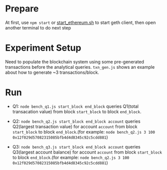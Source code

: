 # Prepare
At first, use `npm start` or [start_ethereum.sh](../../ethereum_script/start_ethereum.sh) to start geth client, then open another terminal to do next step

# Experiment Setup

Need to populate the blockchain system using some pre-generated transactions before the analytical queries.
`txn_gen.js` shows an example about how to generate ~3 transactions/block.

# Run

* Q1: `node bench_q1.js start_block end_block` queries Q1(total transacation value) from block `start_block` to block `end_block`.

* Q2: `node bench_q2.js start_block end_block account` queries Q2(largest transaction value) for account `account` from block `start_block` to block `end_block`.(for example: `node bench_q2.js 3 100 0x12f029d57082315085bfb4d4d8345c92c5cdd881`)

* Q3: `node bench_q3.js start_block end_block account` queries Q3(largest account balance) for account `account` from block `start_block` to block `end_block`.(for example: `node bench_q2.js 3 100 0x12f029d57082315085bfb4d4d8345c92c5cdd881`)
